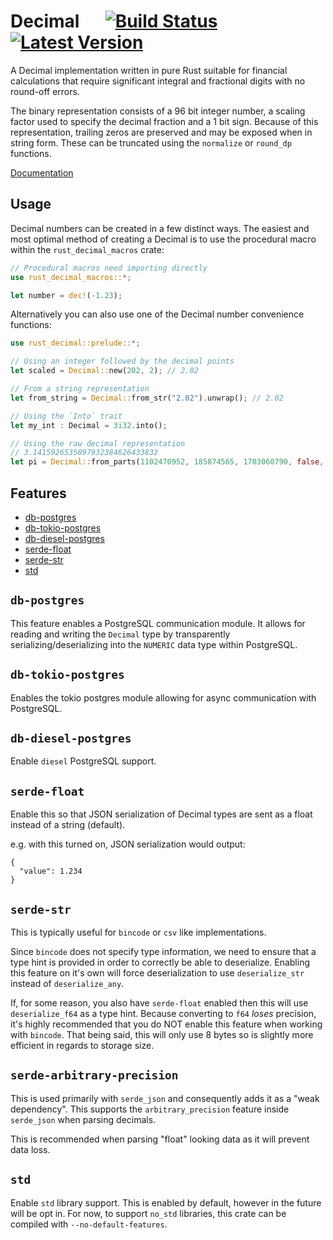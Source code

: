 # Decimal &emsp; [![Build Status]][actions] [![Latest Version]][crates.io]

[Build Status]: https://img.shields.io/endpoint.svg?url=https%3A%2F%2Factions-badge.atrox.dev%2Fpaupino%2Frust-decimal%2Fbadge&label=build&logo=none
[actions]: https://actions-badge.atrox.dev/paupino/rust-decimal/goto
[Latest Version]: https://img.shields.io/crates/v/rust-decimal.svg
[crates.io]: https://crates.io/crates/rust-decimal

A Decimal implementation written in pure Rust suitable for financial calculations that require significant integral and fractional digits with no round-off errors.

The binary representation consists of a 96 bit integer number, a scaling factor used to specify the decimal fraction and a 1 bit sign. Because of this representation, trailing zeros are preserved and may be exposed when in string form. These can be truncated using the `normalize` or `round_dp` functions.

[Documentation](https://docs.rs/rust_decimal/)

## Usage

Decimal numbers can be created in a few distinct ways. The easiest and most optimal method of creating a Decimal is to use the procedural macro within the `rust_decimal_macros` crate:

```rust
// Procedural macros need importing directly
use rust_decimal_macros::*;

let number = dec!(-1.23);
```

Alternatively you can also use one of the Decimal number convenience functions:

```rust
use rust_decimal::prelude::*;

// Using an integer followed by the decimal points
let scaled = Decimal::new(202, 2); // 2.02

// From a string representation
let from_string = Decimal::from_str("2.02").unwrap(); // 2.02

// Using the `Into` trait
let my_int : Decimal = 3i32.into();

// Using the raw decimal representation
// 3.1415926535897932384626433832
let pi = Decimal::from_parts(1102470952, 185874565, 1703060790, false, 28);
```

## Features

* [db-postgres](#db-postgres)
* [db-tokio-postgres](#db-tokio-postgres)
* [db-diesel-postgres](#db-diesel-postgres)
* [serde-float](#serde-float)
* [serde-str](#serde-str)
* [std](#std)

## `db-postgres`

This feature enables a PostgreSQL communication module. It allows for reading and writing the `Decimal`
type by transparently serializing/deserializing into the `NUMERIC` data type within PostgreSQL.

## `db-tokio-postgres`

Enables the tokio postgres module allowing for async communication with PostgreSQL.

## `db-diesel-postgres`

Enable `diesel` PostgreSQL support. 

## `serde-float`

Enable this so that JSON serialization of Decimal types are sent as a float instead of a string (default).

e.g. with this turned on, JSON serialization would output:
```
{
  "value": 1.234
}
```

## `serde-str`

This is typically useful for `bincode` or `csv` like implementations.

Since `bincode` does not specify type information, we need to ensure that a type hint is provided in order to 
correctly be able to deserialize. Enabling this feature on it's own will force deserialization to use `deserialize_str` 
instead of `deserialize_any`. 

If, for some reason, you also have `serde-float` enabled then this will use `deserialize_f64` as a type hint. Because
converting to `f64` _loses_ precision, it's highly recommended that you do NOT enable this feature when working with 
`bincode`. That being said, this will only use 8 bytes so is slightly more efficient in regards to storage size.

## `serde-arbitrary-precision`

This is used primarily with `serde_json` and consequently adds it as a "weak dependency". This supports the 
`arbitrary_precision` feature inside `serde_json` when parsing decimals. 

This is recommended when parsing "float" looking data as it will prevent data loss.

## `std`

Enable `std` library support. This is enabled by default, however in the future will be opt in. For now, to support `no_std`
libraries, this crate can be compiled with `--no-default-features`.
